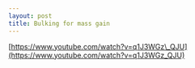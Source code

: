 ```yaml
---
layout: post
title: Bulking for mass gain
---
```

[https://www.youtube.com/watch?v=q1J3WGz\_QJU](https://www.youtube.com/watch?v=q1J3WGz_QJU)